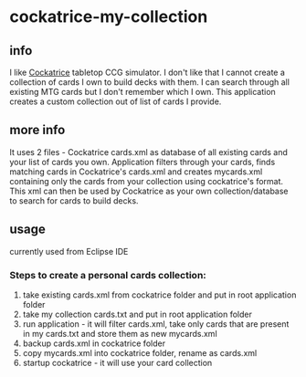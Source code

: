 # cockatrice-my-collection
## info
I like [Cockatrice](https://github.com/Cockatrice/Cockatrice "Cockatrice GitHub Page") tabletop CCG simulator. 
I don't like that I cannot create a collection of cards I own to build decks with them.
I can search through all existing MTG cards but I don't remember which I own.
This application creates a custom collection out of list of cards I provide.
## more info
It uses 2 files - Cockatrice cards.xml as database of all existing cards and your list of cards you own.
Application filters through your cards, finds matching cards in Cockatrice's cards.xml and creates mycards.xml containing only the cards from your collection using cockatrice's format.
This xml can then be used by Cockatrice as your own collection/database to search for cards to build decks.
## usage
currently used from Eclipse IDE
### Steps to create a personal cards collection:
1. take existing cards.xml from cockatrice folder and put in root application folder
2. take my collection cards.txt and put in root application folder
3. run application - it will filter cards.xml, take only cards that are present in my cards.txt and store them as new mycards.xml
4. backup cards.xml in cockatrice folder 
5. copy mycards.xml into cockatrice folder, rename as cards.xml
6. startup cockatrice - it will use your card collection
